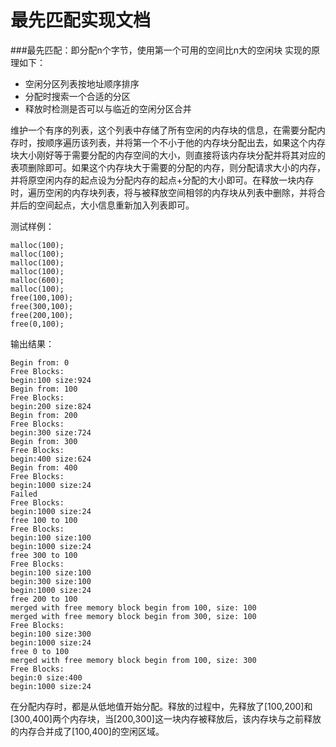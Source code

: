 # 最先匹配实现文档


###最先匹配：即分配n个字节，使用第一个可用的空间比n大的空闲块 
实现的原理如下： 

* 空闲分区列表按地址顺序排序
* 分配时搜索一个合适的分区
* 释放时检测是否可以与临近的空闲分区合并

维护一个有序的列表，这个列表中存储了所有空闲的内存块的信息，在需要分配内存时，按顺序遍历该列表，并将第一个不小于他的内存块分配出去，如果这个内存块大小刚好等于需要分配的内存空间的大小，则直接将该内存块分配并将其对应的表项删除即可。如果这个内存块大于需要的分配的内存，则分配请求大小的内存，并将原空闲内存的起点设为分配内存的起点+分配的大小即可。在释放一块内存时，遍历空闲的内存块列表，将与被释放空间相邻的内存块从列表中删除，并将合并后的空间起点，大小信息重新加入列表即可。

测试样例： 

	malloc(100);  
	malloc(100);  
	malloc(100);   
	malloc(100);  
	malloc(600); 
	malloc(100); 
	free(100,100); 
	free(300,100); 
	free(200,100); 
	free(0,100); 

输出结果：  

	Begin from: 0
	Free Blocks:
	begin:100 size:924
	Begin from: 100
	Free Blocks:
	begin:200 size:824
	Begin from: 200
	Free Blocks:
	begin:300 size:724
	Begin from: 300
	Free Blocks:
	begin:400 size:624
	Begin from: 400
	Free Blocks:
	begin:1000 size:24
	Failed
	Free Blocks:
	begin:1000 size:24
	free 100 to 100
	Free Blocks:
	begin:100 size:100
	begin:1000 size:24
	free 300 to 100
	Free Blocks:
	begin:100 size:100
	begin:300 size:100
	begin:1000 size:24
	free 200 to 100
	merged with free memory block begin from 100, size: 100
	merged with free memory block begin from 300, size: 100
	Free Blocks:
	begin:100 size:300
	begin:1000 size:24
	free 0 to 100
	merged with free memory block begin from 100, size: 300
	Free Blocks:
	begin:0 size:400
	begin:1000 size:24
	
在分配内存时，都是从低地值开始分配。释放的过程中，先释放了[100,200]和[300,400]两个内存块，当[200,300]这一块内存被释放后，该内存块与之前释放的内存合并成了[100,400]的空闲区域。

